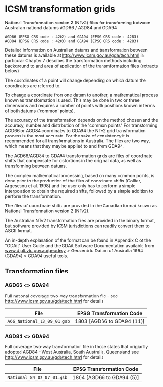 # ICSM transformation grids

National Transformation version 2 (NTv2) files for transforming between Australian national datums AGD66 / AGD84 and GDA94
	
	AGD66 (EPSG CRS code : 4202) and GDA94 (EPSG CRS code : 4283)
	AGD84 (EPSG CRS code : 4203) and GDA94 (EPSG CRS code : 4283)
	
Detailed information on Australian datums and transformation between these datums is available at http://www.icsm.gov.au/gda/tech.html 
in particular Chapter 7 descibes the transformation methods including background to and area of application of the transmformation files (extracts below)

The coordinates of a point will change depending on which datum the coordinates are referred to. 

To change a coordinate from one datum to another, a mathematical process known as transformation is used. This may be done in two or three dimensions and requires a number of points with positions known in terms of both datums ('common' points).  

The accuracy of the transformation depends on the method chosen and the accuracy, number and distribution of the 'common points'. For transforming AGD66 or AGD84 coordinates to GDA94 the NTv2 grid transformation process is the most accurate. For the sake of consistency it is recommended for all transformations in Australia. The files are two way, which means that they may be applied to and from GDA94.


The AGD66/AGD84 to GDA94 transformation grids are files of coordinate shifts that compensate for distortions in the original data, as well as transforming between datums.  

The complex mathematical processing, based on many common points, is done prior to the production of the files of coordinate shifts (Collier, Argeseanu et al. 1998) and the user only has to perform a simple interpolation to obtain the required shifts, followed by a simple addition to perform the transformation.

The files of coordinate shifts are provided in the Canadian format known as National Transformation version 2 (NTv2).

The Australian NTv2 transformation files are provided in the binary format, but software provided by ICSM jurisdictions can readily convert them to ASCII format.

An in-depth explanation of the format can be found in Appendix C of the "GDAit" User Guide and the GDAit Software Documentation available from 
www.dtpli.vic.gov.au/geodesy > Geocentric Datum of Australia 1994 (GDA94) > GDA94 useful tools.
## Transformation files
### AGD66 <> GDA94

Full national coverage two-way transformation file - see http://www.icsm.gov.au/gda/tech.html for details

| File        | EPSG Transformation Code
|-|-
|`A66_National_13_09_01.gsb`|1803 [AGD66 to GDA94 (11)]
    
	
### AGD84 <> GDA94

Full coverage two-way transformation file in those states that origianlly adopted AGD84 - West Australia, South Australia, Queensland see http://www.icsm.gov.au/gda/tech.html for details

| File        | EPSG Transformation Code
|-|-
|`National_84_02_07_01.gsb`|1804 [AGD66 to GDA94 (5)]
	

